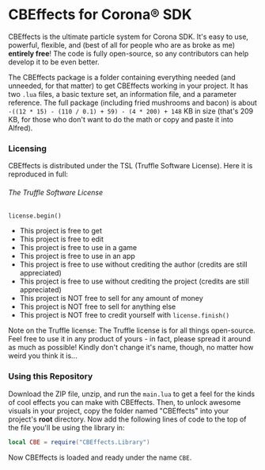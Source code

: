 # CBEffects for Corona® SDK #

CBEffects is the ultimate particle system for Corona SDK. It's easy to use, powerful, flexible, and (best of all for people who are as broke as me) **entirely free**! The code is fully open-source, so any contributors can help develop it to be even better.

The CBEffects package is a folder containing everything needed (and unneeded, for that matter) to get CBEffects working in your project. It has two `.lua` files, a basic texture set, an information file, and a parameter reference. The full package (including fried mushrooms and bacon) is about `-((12 * 15) - (110 / 0.1) + 59) - (4 * 200) + 148` KB in size (that's 209 KB, for those who don't want to do the math or copy and paste it into Alfred).

### Licensing ###

CBEffects is distributed under the TSL (Truffle Software License). Here it is reproduced in full:

###### The Truffle Software License ######
`license.begin()`
- This project is free to get
- This project is free to edit
- This project is free to use in a game
- This project is free to use in an app
- This project is free to use without crediting the author (credits are still appreciated)
- This project is free to use without crediting the project (credits are still appreciated)
- This project is NOT free to sell for any amount of money
- This project is NOT free to sell for anything else
- This project is NOT free to credit yourself with
`license.finish()`

Note on the Truffle license:
The Truffle license is for all things open-source. Feel free to use it in any product of yours - in fact, please spread it around as much as possible! Kindly don't change it's name, though, no matter how weird you think it is...

### Using this Repository ###

Download the ZIP file, unzip, and run the `main.lua` to get a feel for the kinds of cool effects you can make with CBEffects. Then, to unlock awesome visuals in your project, copy the folder named "CBEffects" into your project's **root** directory. Now add the following lines of code to the top of the file you'll be using the library in:
```Lua
local CBE = require("CBEffects.Library")
```
Now CBEffects is loaded and ready under the name `CBE`.